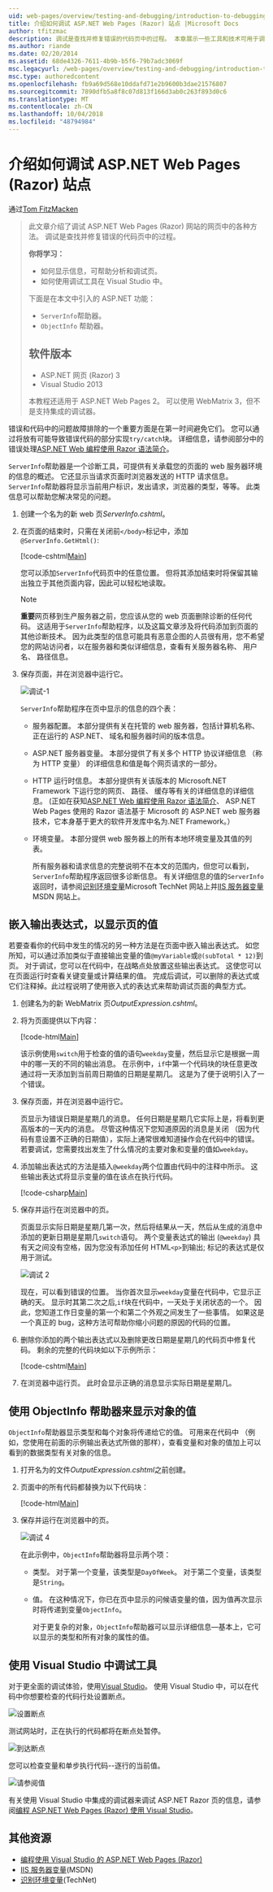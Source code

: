 ```yaml
---
uid: web-pages/overview/testing-and-debugging/introduction-to-debugging
title: 介绍如何调试 ASP.NET Web Pages (Razor) 站点 |Microsoft Docs
author: tfitzmac
description: 调试是查找并修复错误的代码页中的过程。 本章展示一些工具和技术可用于调试和分析...
ms.author: riande
ms.date: 02/20/2014
ms.assetid: 68de4326-7611-4b9b-b5f6-79b7adc3069f
msc.legacyurl: /web-pages/overview/testing-and-debugging/introduction-to-debugging
msc.type: authoredcontent
ms.openlocfilehash: fb9a69d568e10ddafd71e2b9600b3dae21576807
ms.sourcegitcommit: 7890dfb5a8f8c07d813f166d3ab0c263f893d0c6
ms.translationtype: MT
ms.contentlocale: zh-CN
ms.lasthandoff: 10/04/2018
ms.locfileid: "48794984"
---
```

<a name="introduction-to-debugging-aspnet-web-pages-razor-sites"></a>介绍如何调试 ASP.NET Web Pages (Razor) 站点
====================
通过[Tom FitzMacken](https://github.com/tfitzmac)

> 此文章介绍了调试 ASP.NET Web Pages (Razor) 网站的网页中的各种方法。 调试是查找并修复错误的代码页中的过程。
>
> **你将学习：**
>
> - 如何显示信息，可帮助分析和调试页。
> - 如何使用调试工具在 Visual Studio 中。
>
>
> 下面是在本文中引入的 ASP.NET 功能：
>
> - `ServerInfo`帮助器。
> - `ObjectInfo` 帮助器。
>
>
> ## <a name="software-versions"></a>软件版本
>
>
> - ASP.NET 网页 (Razor) 3
> - Visual Studio 2013
>
>
> 本教程还适用于 ASP.NET Web Pages 2。 可以使用 WebMatrix 3，但不是支持集成的调试器。


错误和代码中的问题故障排除的一个重要方面是在第一时间避免它们。 您可以通过将放有可能导致错误代码的部分实现`try/catch`块。 详细信息，请参阅部分中的错误处理[ASP.NET Web 编程使用 Razor 语法简介](https://go.microsoft.com/fwlink/?LinkId=202890)。

`ServerInfo`帮助器是一个诊断工具，可提供有关承载您的页面的 web 服务器环境的信息的概述。 它还显示当请求页面时浏览器发送的 HTTP 请求信息。 `ServerInfo`帮助器将显示当前用户标识，发出请求，浏览器的类型，等等。 此类信息可以帮助您解决常见的问题。

1. 创建一个名为的新 web 页*ServerInfo.cshtml*。
2. 在页面的结束时，只需在关闭前`</body>`标记中，添加`@ServerInfo.GetHtml()`:

    [!code-cshtml[Main](introduction-to-debugging/samples/sample1.cshtml)]

    您可以添加`ServerInfo`代码页中的任意位置。 但将其添加结束时将保留其输出独立于其他页面内容，因此可以轻松地读取。

    > [!NOTE]
    >
    > **重要**网页移到生产服务器之前，您应该从您的 web 页面删除诊断的任何代码。 这适用于`ServerInfo`帮助程序，以及这篇文章涉及将代码添加到页面的其他诊断技术。 因为此类型的信息可能具有恶意企图的人员很有用，您不希望您的网站访问者，以在服务器和类似详细信息，查看有关服务器名称、 用户名、 路径信息。
3. 保存页面，并在浏览器中运行它。

    ![调试-1](introduction-to-debugging/_static/image1.jpg)

    `ServerInfo`帮助程序在页中显示的信息的四个表：

   - 服务器配置。 本部分提供有关在托管的 web 服务器，包括计算机名称、 正在运行的 ASP.NET、 域名和服务器时间的版本信息。
   - ASP.NET 服务器变量。 本部分提供了有关多个 HTTP 协议详细信息 （称为 HTTP 变量） 的详细信息和值是每个网页请求的一部分。
   - HTTP 运行时信息。 本部分提供有关该版本的 Microsoft.NET Framework 下运行您的网页、 路径、 缓存等有关的详细信息的详细信息。 (正如在获知[ASP.NET Web 编程使用 Razor 语法简介](https://go.microsoft.com/fwlink/?LinkId=202890)、 ASP.NET Web Pages 使用的 Razor 语法基于 Microsoft 的 ASP.NET web 服务器技术，它本身基于更大的软件开发库中名为.NET Framework。）
   - 环境变量。 本部分提供 web 服务器上的所有本地环境变量及其值的列表。

     所有服务器和请求信息的完整说明不在本文的范围内，但您可以看到，`ServerInfo`帮助程序返回很多诊断信息。 有关详细信息的值的`ServerInfo`返回时，请参阅[识别环境变量](https://technet.microsoft.com/library/dd560744(WS.10).aspx)Microsoft TechNet 网站上并[IIS 服务器变量](https://msdn.microsoft.com/library/ms524602(VS.90).aspx)MSDN 网站上。

## <a name="embedding-output-expressions-to-display-page-values"></a>嵌入输出表达式，以显示页的值

若要查看你的代码中发生的情况的另一种方法是在页面中嵌入输出表达式。 如您所知，可以通过添加类似于直接输出变量的值`@myVariable`或`@(subTotal * 12)`到页。 对于调试，您可以在代码中，在战略点处放置这些输出表达式。 这使您可以在页面运行时查看关键变量或计算结果的值。 完成后调试，可以删除的表达式或它们注释掉。此过程说明了使用嵌入式的表达式来帮助调试页面的典型方式。

1. 创建名为的新 WebMatrix 页*OutputExpression.cshtml*。
2. 将为页面提供以下内容：

    [!code-html[Main](introduction-to-debugging/samples/sample2.html)]

    该示例使用`switch`用于检查的值的语句`weekday`变量，然后显示它是根据一周中的哪一天的不同的输出消息。 在示例中，`if`中第一个代码块的块任意更改通过将一天添加到当前周日期值的日期是星期几。 这是为了便于说明引入了一个错误。
3. 保存页面，并在浏览器中运行它。

    页显示为错误日期是星期几的消息。 任何日期是星期几它实际上是，将看到更高版本的一天内的消息。 尽管这种情况下您知道原因的消息是关闭 （因为代码有意设置不正确的日期值），实际上通常很难知道操作会在代码中的错误。 若要调试，您需要找出发生了什么情况的主要对象和变量的值如`weekday`。
4. 添加输出表达式的方法是插入`@weekday`两个位置由代码中的注释中所示。 这些输出表达式将显示变量的值在该点在执行代码。

    [!code-csharp[Main](introduction-to-debugging/samples/sample3.cs?highlight=2-3,15-16)]
5. 保存并运行在浏览器中的页。

    页面显示实际日期是星期几第一次，然后将结果从一天，然后从生成的消息中添加的更新日期是星期几`switch`语句。 两个变量表达式的输出 (`@weekday`) 具有天之间没有空格，因为您没有添加任何 HTML`<p>`到输出; 标记的表达式是仅用于测试。

    ![调试 2](introduction-to-debugging/_static/image2.jpg)

    现在，可以看到错误的位置。 当你首次显示`weekday`变量在代码中，它显示正确的天。 显示时其第二次之后,`if`块在代码中，一天处于关闭状态的一个。 因此，您知道工作日变量的第一个和第二个外观之间发生了一些事情。 如果这是一个真正的 bug，这种方法可帮助你缩小问题的原因的代码的位置。
6. 删除你添加的两个输出表达式以及删除更改日期是星期几的代码页中修复代码。 剩余的完整的代码块如以下示例所示：

    [!code-cshtml[Main](introduction-to-debugging/samples/sample4.cshtml)]
7. 在浏览器中运行页。 此时会显示正确的消息显示实际日期是星期几。

## <a name="using-the-objectinfo-helper-to-display-object-values"></a>使用 ObjectInfo 帮助器来显示对象的值

`ObjectInfo`帮助器显示类型和每个对象将传递给它的值。 可用来在代码中 （例如，您使用在前面的示例输出表达式所做的那样），查看变量和对象的值加上可以看到的数据类型有关对象的信息。

1. 打开名为的文件*OutputExpression.cshtml*之前创建。
2. 页面中的所有代码都替换为以下代码块：

    [!code-html[Main](introduction-to-debugging/samples/sample5.html)]
3. 保存并运行在浏览器中的页。

    ![调试 4](introduction-to-debugging/_static/image3.jpg)

    在此示例中，`ObjectInfo`帮助器将显示两个项：

   - 类型。 对于第一个变量，该类型是`DayOfWeek`。 对于第二个变量，该类型是`String`。
   - 值。 在这种情况下，你已在页中显示的问候语变量的值，因为值再次显示时将传递到变量`ObjectInfo`。

     对于更复杂的对象，`ObjectInfo`帮助器可以显示详细信息&#8212;基本上，它可以显示的类型和所有对象的属性的值。

## <a name="using-debugging-tools-in-visual-studio"></a>使用 Visual Studio 中调试工具

对于更全面的调试体验，使用[Visual Studio](https://visualstudio.microsoft.com/downloads/?utm_medium=microsoft&utm_source=docs.microsoft.com&utm_campaign=button+cta&utm_content=download+vs2017)。 使用 Visual Studio 中，可以在代码中你想要检查的代码行处设置断点。

![设置断点](introduction-to-debugging/_static/image1.png)

测试网站时，正在执行的代码都将在断点处暂停。

![到达断点](introduction-to-debugging/_static/image2.png)

您可以检查变量和单步执行代码--逐行的当前值。

![请参阅值](introduction-to-debugging/_static/image3.png)

有关使用 Visual Studio 中集成的调试器来调试 ASP.NET Razor 页的信息，请参阅[编程 ASP.NET Web Pages (Razor) 使用 Visual Studio](https://go.microsoft.com/fwlink/?LinkId=205854)。

## <a name="additional-resources"></a>其他资源

- [编程使用 Visual Studio 的 ASP.NET Web Pages (Razor)](https://go.microsoft.com/fwlink/?LinkId=205854)
- [IIS 服务器变量](https://msdn.microsoft.com/library/ms524602(VS.90).aspx)(MSDN)
- [识别环境变量](https://technet.microsoft.com/library/dd560744(WS.10).aspx)(TechNet)
